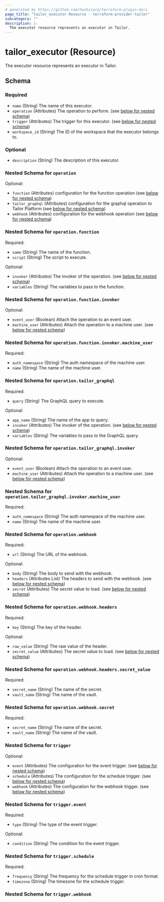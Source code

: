 ```yaml
---
# generated by https://github.com/hashicorp/terraform-plugin-docs
page_title: "tailor_executor Resource - terraform-provider-tailor"
subcategory: ""
description: |-
  The executor resource represents an executor in Tailor.
---
```


# tailor_executor (Resource)

The executor resource represents an executor in Tailor.



<!-- schema generated by tfplugindocs -->
## Schema

### Required

- `name` (String) The name of this executor.
- `operation` (Attributes) The operation to perform. (see [below for nested schema](#nestedatt--operation))
- `trigger` (Attributes) The trigger for this executor. (see [below for nested schema](#nestedatt--trigger))
- `workspace_id` (String) The ID of the workspace that the executor belongs to.

### Optional

- `description` (String) The description of this executor.

<a id="nestedatt--operation"></a>
### Nested Schema for `operation`

Optional:

- `function` (Attributes) configuration for the function operation (see [below for nested schema](#nestedatt--operation--function))
- `tailor_graphql` (Attributes) configuration for the graphql operation to Tailor Platform (see [below for nested schema](#nestedatt--operation--tailor_graphql))
- `webhook` (Attributes) configuration for the webhook operation (see [below for nested schema](#nestedatt--operation--webhook))

<a id="nestedatt--operation--function"></a>
### Nested Schema for `operation.function`

Required:

- `name` (String) The name of the function.
- `script` (String) The script to execute.

Optional:

- `invoker` (Attributes) The invoker of the operation. (see [below for nested schema](#nestedatt--operation--function--invoker))
- `variables` (String) The variables to pass to the function.

<a id="nestedatt--operation--function--invoker"></a>
### Nested Schema for `operation.function.invoker`

Optional:

- `event_user` (Boolean) Attach the operation to an event user.
- `machine_user` (Attributes) Attach the operation to a machine user. (see [below for nested schema](#nestedatt--operation--function--invoker--machine_user))

<a id="nestedatt--operation--function--invoker--machine_user"></a>
### Nested Schema for `operation.function.invoker.machine_user`

Required:

- `auth_namespace` (String) The auth namespace of the machine user.
- `name` (String) The name of the machine user.




<a id="nestedatt--operation--tailor_graphql"></a>
### Nested Schema for `operation.tailor_graphql`

Required:

- `query` (String) The GraphQL query to execute.

Optional:

- `app_name` (String) The name of the app to query.
- `invoker` (Attributes) The invoker of the operation. (see [below for nested schema](#nestedatt--operation--tailor_graphql--invoker))
- `variables` (String) The variables to pass to the GraphQL query.

<a id="nestedatt--operation--tailor_graphql--invoker"></a>
### Nested Schema for `operation.tailor_graphql.invoker`

Optional:

- `event_user` (Boolean) Attach the operation to an event user.
- `machine_user` (Attributes) Attach the operation to a machine user. (see [below for nested schema](#nestedatt--operation--tailor_graphql--invoker--machine_user))

<a id="nestedatt--operation--tailor_graphql--invoker--machine_user"></a>
### Nested Schema for `operation.tailor_graphql.invoker.machine_user`

Required:

- `auth_namespace` (String) The auth namespace of the machine user.
- `name` (String) The name of the machine user.




<a id="nestedatt--operation--webhook"></a>
### Nested Schema for `operation.webhook`

Required:

- `url` (String) The URL of the webhook.

Optional:

- `body` (String) The body to send with the webhook.
- `headers` (Attributes List) The headers to send with the webhook. (see [below for nested schema](#nestedatt--operation--webhook--headers))
- `secret` (Attributes) The secret value to load. (see [below for nested schema](#nestedatt--operation--webhook--secret))

<a id="nestedatt--operation--webhook--headers"></a>
### Nested Schema for `operation.webhook.headers`

Required:

- `key` (String) The key of the header.

Optional:

- `raw_value` (String) The raw value of the header.
- `secret_value` (Attributes) The secret value to load. (see [below for nested schema](#nestedatt--operation--webhook--headers--secret_value))

<a id="nestedatt--operation--webhook--headers--secret_value"></a>
### Nested Schema for `operation.webhook.headers.secret_value`

Required:

- `secret_name` (String) The name of the secret.
- `vault_name` (String) The name of the vault.



<a id="nestedatt--operation--webhook--secret"></a>
### Nested Schema for `operation.webhook.secret`

Required:

- `secret_name` (String) The name of the secret.
- `vault_name` (String) The name of the vault.




<a id="nestedatt--trigger"></a>
### Nested Schema for `trigger`

Optional:

- `event` (Attributes) The configuration for the event trigger. (see [below for nested schema](#nestedatt--trigger--event))
- `schedule` (Attributes) The configuration for the schedule trigger. (see [below for nested schema](#nestedatt--trigger--schedule))
- `webhook` (Attributes) The configuration for the webhook trigger. (see [below for nested schema](#nestedatt--trigger--webhook))

<a id="nestedatt--trigger--event"></a>
### Nested Schema for `trigger.event`

Required:

- `type` (String) The type of the event trigger.

Optional:

- `condition` (String) The condition for the event trigger.


<a id="nestedatt--trigger--schedule"></a>
### Nested Schema for `trigger.schedule`

Required:

- `frequency` (String) The frequency for the schedule trigger in cron format.
- `timezone` (String) The timezone for the schedule trigger.


<a id="nestedatt--trigger--webhook"></a>
### Nested Schema for `trigger.webhook`
